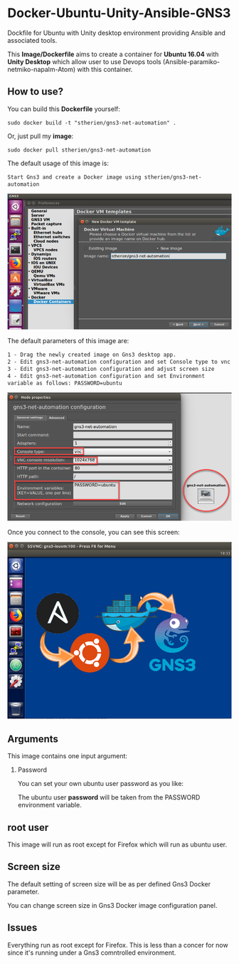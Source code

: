 # Docker-Ubuntu-Unity-Ansible-GNS3

Dockfile for Ubuntu with Unity desktop environment providing Ansible and associated tools. 

This **Image/Dockerfile** aims to create a container for **Ubuntu 16.04** with **Unity Desktop** which allow user to use Devops tools (Ansible-paramiko-netmiko-napalm-Atom) with this container.

## How to use?

You can build this **Dockerfile** yourself:

```
sudo docker build -t "stherien/gns3-net-automation" .
```

Or, just pull my **image**:

```
sudo docker pull stherien/gns3-net-automation
```

The default usage of this image is:

```
Start Gns3 and create a Docker image using stherien/gns3-net-automation
```

![alt text](https://github.com/stherien/Docker-Ubuntu-Unity-Ansible-GNS3/raw/master/gns3-docker.png "Docker image installation")


The default parameters of this image are:

```
1 - Drag the newly created image on Gns3 desktop app.
2 - Edit gns3-net-automation configuration and set Console type to vnc
3 - Edit gns3-net-automation configuration and adjust screen size
4 - Edit gns3-net-automation configuration and set Environment variable as follows: PASSWORD=ubuntu
```

![alt text](https://github.com/stherien/Docker-Ubuntu-Unity-Ansible-GNS3/raw/master/gns3-config.png "Initial configuration")


Once you connect to the console, you can see this screen:

![alt text](https://github.com/stherien/Docker-Ubuntu-Unity-Ansible-GNS3/raw/master/gns3-audg.png "gns3-net-automation")


## Arguments

This image contains one input argument:

1. Password

   You can set your own ubuntu user password as you like:

   The ubuntu user **password** will be taken from the PASSWORD environment variable.



## root user

This image will run as root except for Firefox which will run as ubuntu user.



## Screen size

The default setting of screen size will be as per defined Gns3 Docker parameter.

You can change screen size in Gns3 Docker image configuration panel.



## Issues

Everything run as root except for Firefox. This is less than a concer for now since it's running under a Gns3 comntrolled environment.
